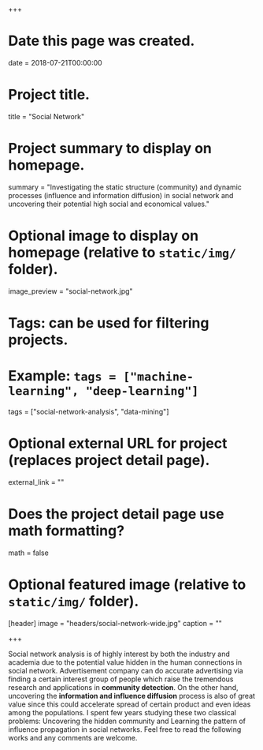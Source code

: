 +++
# Date this page was created.
date = 2018-07-21T00:00:00

# Project title.
title = "Social Network"

# Project summary to display on homepage.
summary = "Investigating the static structure (community) and dynamic processes (influence and information diffusion) in social network and uncovering their potential high social and economical values."

# Optional image to display on homepage (relative to `static/img/` folder).
image_preview = "social-network.jpg"

# Tags: can be used for filtering projects.
# Example: `tags = ["machine-learning", "deep-learning"]`
tags = ["social-network-analysis", "data-mining"]

# Optional external URL for project (replaces project detail page).
external_link = ""

# Does the project detail page use math formatting?
math = false

# Optional featured image (relative to `static/img/` folder).
[header]
image = "headers/social-network-wide.jpg"
caption = ""

+++

Social network analysis is of highly interest by both the industry and academia
due to the potential value hidden in the human connections in social network.
Advertisement company can do accurate advertising via finding a certain interest group of people
which raise the tremendous research and applications in **community detection**.
On the other hand, uncovering the **information and influence diffusion** process is also of 
great value since this could accelerate spread of certain product and even ideas among the populations.
I spent few years studying these two classical problems: Uncovering the hidden community and Learning the pattern of influence propagation in social networks. Feel free to read the following works and any comments are welcome.
